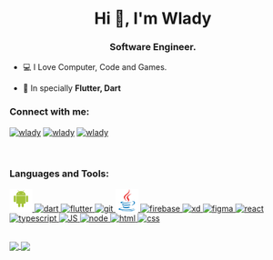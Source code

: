 <!--
**wladmyralmeida/wladmyralmeida** is a ✨ _special_ ✨ repository because its `README.md` (this file) appears on your GitHub profile.
!-->

<h1 align="center">Hi 👋, I'm Wlady</h1>
<h3 align="center">Software Engineer.</h3>

- 💻 I Love Computer, Code and Games.

- 💙 In specially **Flutter, Dart**

<h3 align="left">Connect with me:</h3>
<p align="left">
 <a href="https://www.gmail.com/" target="blank"><img align="center" src="https://cdn.jsdelivr.net/npm/simple-icons@3.0.1/icons/gmail.svg" alt="wlady" height="30" width="40" /></a>
<a href="https://www.linkedin.com/in/wladmyr-almeida/" target="blank"><img align="center" src="https://cdn.jsdelivr.net/npm/simple-icons@3.0.1/icons/linkedin.svg" alt="wlady" height="30" width="40" /></a>
<a href="https://instagram.com/wladm1r" target="blank"><img align="center" src="https://cdn.jsdelivr.net/npm/simple-icons@3.0.1/icons/instagram.svg" alt="wlady" height="30" width="40" /></a>
</p>
<br />

<h3 align="left">Languages and Tools:</h3>
<p align="left"> <a href="https://developer.android.com" target="_blank"> <img src="https://raw.githubusercontent.com/devicons/devicon/master/icons/android/android-original-wordmark.svg" alt="android" width="40" height="40"/> </a> <a href="https://dart.dev" target="_blank"> <img src="https://www.vectorlogo.zone/logos/dartlang/dartlang-icon.svg" alt="dart" width="40" height="40"/> </a> <a href="https://flutter.dev" target="_blank"> <img src="https://www.vectorlogo.zone/logos/flutterio/flutterio-icon.svg" alt="flutter" width="40" height="40"/> </a> <a href="https://git-scm.com/" target="_blank"> <img src="https://www.vectorlogo.zone/logos/git-scm/git-scm-icon.svg" alt="git" width="40" height="40"/> </a> <a href="https://www.java.com" target="_blank"> <img src="https://raw.githubusercontent.com/devicons/devicon/master/icons/java/java-original.svg" alt="java" width="40" height="40"/> </a> <a href="https://firebase.google.com/" target="_blank"> <img src="https://www.vectorlogo.zone/logos/firebase/firebase-icon.svg" alt="firebase" width="40" height="40"/> </a> <a href="https://www.adobe.com/products/xd.html" target="_blank"> <img src="https://cdn.worldvectorlogo.com/logos/adobe-xd.svg" alt="xd" width="40" height="40"/> </a> <a href="https://www.figma.com/" target="_blank"> <img src="https://upload.wikimedia.org/wikipedia/commons/thumb/3/33/Figma-logo.svg/400px-Figma-logo.svg.png" alt="figma" width="40" height="40"/> </a> <a href="https://www.reactjs.org/" target="_blank"> <img src="https://cdn.worldvectorlogo.com/logos/react-2.svg" alt="react" width="40" height="40"/> </a> <a href="https://www.typescriptlang.org/" target="_blank"> <img src="https://cdn.worldvectorlogo.com/logos/typescript.svg" alt="typescript" width="40" height="40"/> </a> 
<a href="https://www.javascript.com/" target="_blank"> <img src="https://cdn.worldvectorlogo.com/logos/javascript.svg" alt="JS" width="40" height="40"/> </a> 
<a href="https://www.nodejs.org/" target="_blank"> <img src="https://cdn.worldvectorlogo.com/logos/nodejs-1.svg" alt="node" width="40" height="40"/> </a> 
<a href="https://www.w3schools.com/html/" target="_blank"> <img src="https://cdn.worldvectorlogo.com/logos/html5.svg" alt="html" width="40" height="40"/> </a>
<a href="https://www.w3schools.com/css/" target="_blank"> <img src="https://cdn.worldvectorlogo.com/logos/css-5.svg" alt="css" width="40" height="40"/> </a>
</p>
<br />

<a href="https://github.com/wladmyralmeida/github-readme-stats">
  <img align="center" src="https://github-readme-stats.vercel.app/api/pin/?username=wladmyralmeida&repo=github-readme-stats" />
</a>
<a href="https://github.com/fliperdev">
  <img align="center" src="https://github-readme-stats.vercel.app/api/pin/?username=wladmyralmeida&repo=fliperdev" />
</a>
